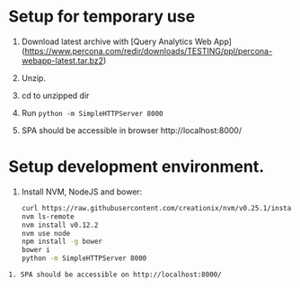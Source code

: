 Setup for temporary use
==
1. Download latest archive with [Query Analytics Web App] (https://www.percona.com/redir/downloads/TESTING/ppl/percona-webapp-latest.tar.bz2)

1. Unzip.

1. cd to unzipped dir

1. Run `python -m SimpleHTTPServer 8000`

1. SPA should be accessible in browser http://localhost:8000/


Setup development environment.
==
1. Install NVM, NodeJS and bower:

   ```bash
   curl https://raw.githubusercontent.com/creationix/nvm/v0.25.1/install.sh | bash
   nvm ls-remote
   nvm install v0.12.2
   nvm use node
   npm install -g bower
   bower i
   python -m SimpleHTTPServer 8000
  ```
1. SPA should be accessible on http://localhost:8000/
